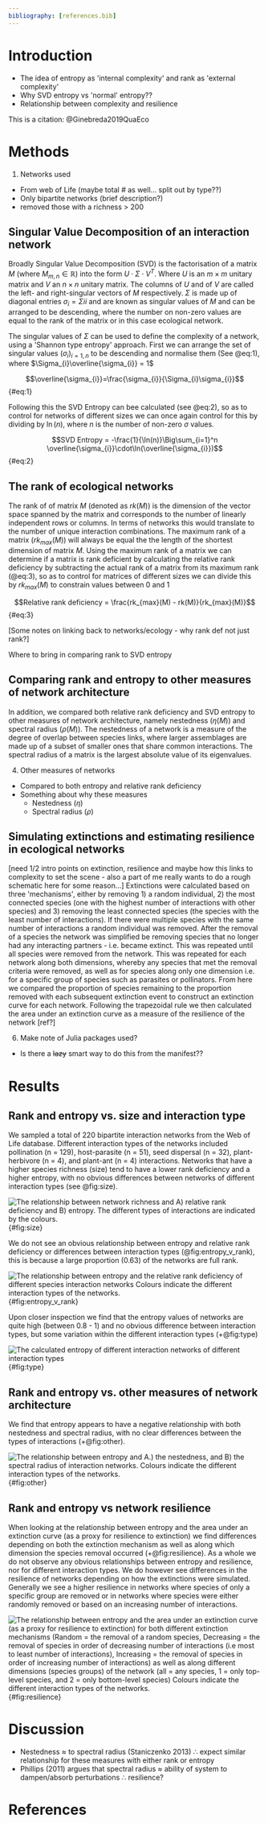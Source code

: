 ```yaml
---
bibliography: [references.bib]
---
```


# Introduction

* The idea of entropy as 'internal complexity' and rank as 'external complexity'
* Why SVD entropy vs 'normal' entropy??
* Relationship between complexity and resilience


This is a citation: @Ginebreda2019QuaEco


# Methods

1. Networks used
 + From web of Life (maybe total # as well... split out by type??)
 + Only bipartite networks (brief description?)
 + removed those with a richness > 200

## Singular Value Decomposition of an interaction network

Broadly Singular Value Decomposition (SVD) is the factorisation of a matrix *M* (where $M_{m,n} \in\mathbb{R}$) into the form $U\cdot\Sigma\cdot V^T$. Where *U* is an $m \times m$ unitary matrix and *V* an $n \times n$ unitary matrix. The columns of *U* and of *V* are called the left- and right-singular vectors of *M* respectively. $\Sigma$ is made up of diagonal entries $\sigma_{i} = \Sigma{ii}$ and are known as singular values of *M* and can be arranged to be descending, where the number on non-zero values are equal to the rank of the matrix or in this case ecological network.

The singular values of $\Sigma$ can be used to define the complexity of a network, using a 'Shannon type entropy' approach. First we can arrange the set of singular values $(\sigma_{i})_{i=1,n}$ to be descending and normalise them (See @eq:1), where $\Sigma_{i}\overline{\sigma_{i}} = 1$

$$\overline{\sigma_{i}}=\frac{\sigma_{i}}{\Sigma_{i}\sigma_{i}}$${#eq:1}

Following this the SVD Entropy can bee calculated (see @eq:2), so as to control for networks of different sizes we can once again control for this by dividing by $\ln(n)$, where *n* is the number of non-zero $\sigma$ values.

$$SVD Entropy = -\frac{1}{\ln(n)}\Big\sum_{i=1}^n \overline{\sigma_{i}}\cdot\ln(\overline{\sigma_{i}})$${#eq:2}

## The rank of ecological networks

The rank of of matrix *M* (denoted as $rk(M)$) is the dimension of the vector space spanned by the matrix and corresponds to the number of linearly independent rows or columns. In terms of networks this would translate to the number of unique interaction combinations. <!---don't think this is the best possible phrasing--> The maximum rank of a matrix ($rk_{max}(M)$) will always be equal the the length of the shortest dimension of matrix *M*. Using the maximum rank of a matrix we can determine if a matrix is rank deficient by calculating the relative rank deficiency by subtracting the actual rank of a matrix from its maximum rank (@eq:3), so as to control for matrices of different sizes we can divide this by $rk_{max}(M)$ to constrain values between 0 and 1

$$Relative rank deficiency = \frac{rk_{max}(M) - rk(M)}{rk_{max}(M)}$${#eq:3}

[Some notes on linking back to networks/ecology - why rank def not just rank?]

Where to bring in comparing rank to SVD entropy

## Comparing rank and entropy to other measures of network architecture

In addition, we compared both relative rank deficiency and SVD entropy to other measures of network architecture, namely nestedness ($\eta (M)$) and spectral radius ($\rho (M)$). The nestedness of a network is a measure of the degree of overlap between species links, where larger assemblages are made up of a subset of smaller ones that share common interactions. <!--- nestedness was calculated from {EcologicalNetworks} which follows @bast09amn - should we write out the fancy maths or is it enough to link? ---> The spectral radius of a matrix is the largest absolute value of its eigenvalues.

4. Other measures of networks
 + Compared to both entropy and relative rank deficiency
 + Something about why these measures
    + Nestedness ($\eta$)
    + Spectral radius ($\rho$)

## Simulating extinctions and estimating resilience in ecological networks

[need 1/2 intro points on extinction, resilience and maybe how this links to complexity to set the scene - also a part of me really wants to do a rough schematic here for some reason...] Extinctions were calculated based on three 'mechanisms', either by removing 1) a random individual, 2) the most connected species (one with the highest number of interactions with other species) and 3) removing the least connected species (the species with the least number of interactions). If there were multiple species with the same number of interactions a random individual was removed. After the removal of a species the network was simplified be removing species that no longer had any interacting partners - i.e. became extinct. This was repeated until all species were removed from the network. This was repeated for each network along both dimensions<!--- is this the correct phrasing? --->, whereby any species that met the removal criteria were removed, as well as for species along only one dimension i.e. for a specific group of species such as parasites or pollinators. From here we compared the proportion of species remaining to the proportion removed with each subsequent extinction event to construct an extinction curve for each network. Following the trapezoidal rule<!---should we expand on this or is it okay to just 'name drop'? ---> we then calculated the area under an extinction curve as a measure of the resilience of the network [ref?]

6. Make note of Julia packages used?
 + Is there a ~~lazy~~ smart way to do this from the manifest??


# Results

<!--
Referring to figures:
    We can refer to +@fig:resilience
General comments RE figures:
  The axis labels still need to be 'fixed'
  Do we *really* need the legend for interaction types??? - Yes for colours though
-->

## Rank and entropy vs. size and interaction type

We sampled a total of 220 bipartite interaction networks from the Web of Life database. Different interaction types of the networks included pollination (n = 129), host-parasite (n = 51), seed dispersal (n = 32), plant-herbivore (n = 4), and plant-ant (n = 4) interactions. Networks that have a higher species richness (size) tend to have a lower rank deficiency and a higher entropy, with no obvious differences between networks of different interaction types (see @fig:size).

![The relationship between network richness and A) relative rank deficiency and B) entropy. The different types of interactions are indicated by the colours.](figures/size_v_rank&entropy.png){#fig:size}

We do not see an obvious relationship between entropy and relative rank deficiency or differences between interaction types (@fig:entropy_v_rank), this is because a large proportion (0.63) of the networks are full rank.

![The relationship between entropy and the relative rank deficiency of different species interaction networks Colours indicate the different interaction types of the networks.](figures/entropy_v_rank.png){#fig:entropy_v_rank}

Upon closer inspection we find that the entropy values of networks are quite high (between 0.8 - 1) and no obvious difference between interaction types, but some variation within the different interaction types <!--- although this last phrase might not be the 'best' as there is some 'clustering' for pollination networks... ---> (+@fig:type)

![The calculated entropy of different interaction networks of different interaction types](figures/interactiontype_v_entropy.png){#fig:type}

## Rank and entropy vs. other measures of network architecture

We find that entropy appears to have a negative relationship with both nestedness and spectral radius, with no clear differences between the types of interactions (+@fig:other).

![The relationship between entropy and A.) the nestedness, and B) the spectral radius of interaction networks. Colours indicate the different interaction types of the networks.](figures/others_v_entropy.png){#fig:other} <!--- when I one day figure out how to do idiv plot labels -->

## Rank and entropy vs network resilience

When looking at the relationship between entropy and the area under an extinction curve (as a proxy for resilience to extinction) we find differences depending on both the extinction mechanism as well as along which dimension the species removal occurred (+@fig:resilience). As a whole we do not observe any obvious relationships between entropy and resilience, nor for different interaction types. We do however see differences in the resilience of networks depending on how the extinctions were simulated. Generally we see a higher resilience in networks where species of only a specific group are removed or in networks where species were either randomly removed or based on an increasing number of interactions.

![The relationship between entropy and the area under an extinction curve (as a proxy for resilience to extinction) for both different extinction mechanisms (Random = the removal of a random species, Decreasing = the removal of species in order of decreasing number of interactions (i.e most to least number of interactions), Increasing = the removal of species in order of increasing number of interactions) as well as along different dimensions (species groups) of the network (all = any species, 1 = only top-level species, and 2 = only bottom-level species) Colours indicate the different interaction types of the networks.](figures/entropy_v_AUCall.png){#fig:resilience}

# Discussion

* Nestedness ≈ to spectral radius (Staniczenko 2013) ∴ expect similar relationship for these measures with either rank or entropy
* Phillips (2011) argues that spectral radius ≈ ability of system to dampen/absorb perturbations ∴ resilience?


# References
